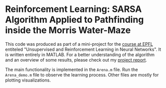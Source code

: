# Reinforcement Learning: SARSA Algorithm Applied to Pathfinding inside the Morris Water-Maze

This code was produced as part of a mini-project for the [course at EPFL](http://edu.epfl.ch/coursebook/en/unsupervised-and-reinforcement-learning-in-neural-networks-CS-434) entiteled "Unsupervised and Reinforcement Learning in Neural Networks". It is written entirely in MATLAB. For a better understanding of the algorithm and an overview of some results, please check out my [project report](https://github.com/bojan-karlas/sarsa-water-maze/blob/master/report/Bojan-Karlas-SARSA-Watermaze-Report.pdf).

The main functionality is implemented in the `Arena.m` file. Run the `Arena_demo.m` file to observe the learning process. Other files are mostly for plotting visualizations.

